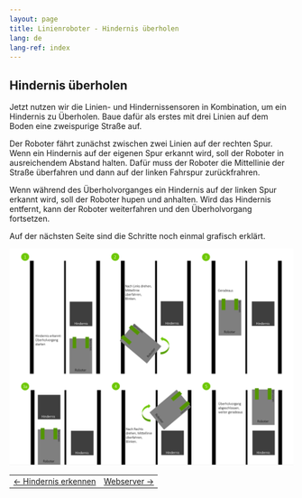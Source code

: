 ```yaml
---
layout: page
title: Linienroboter - Hindernis überholen
lang: de
lang-ref: index
---
```


## Hindernis überholen

Jetzt nutzen wir die Linien- und Hindernissensoren in Kombination, um ein Hindernis zu Überholen. Baue dafür als erstes mit drei Linien auf dem Boden eine zweispurige Straße auf.

Der Roboter fährt zunächst zwischen zwei Linien auf der rechten Spur. Wenn ein Hindernis auf der eigenen Spur erkannt wird, soll der Roboter in ausreichendem Abstand halten. Dafür muss der Roboter die Mittellinie der Straße überfahren und dann auf der linken Fahrspur zurückfrahren.

Wenn während des Überholvorganges ein Hindernis auf der linken Spur erkannt wird, soll der Roboter hupen und anhalten. Wird das Hindernis entfernt, kann der Roboter weiterfahren und den Überholvorgang fortsetzen.

Auf der nächsten Seite sind die Schritte noch einmal grafisch erklärt.

<img src="img/hindernis_ueberholen.png" alt="Ueberholen1">

|            |            |
|:-----------|-----------:|
|<a href="./Hindernis-Erkennung.html"><- Hindernis erkennen</a>|<a href="./Webserver.html">Webserver -></a>|





